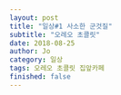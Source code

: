 ```yaml
---
layout: post
title: "일상#1 사소한 군것질"
subtitle: "오레오 초콜릿"
date: 2018-08-25
author: Jo
category: 일상
tags: 오레오 초콜릿 집앞카페
finished: false
---
```

